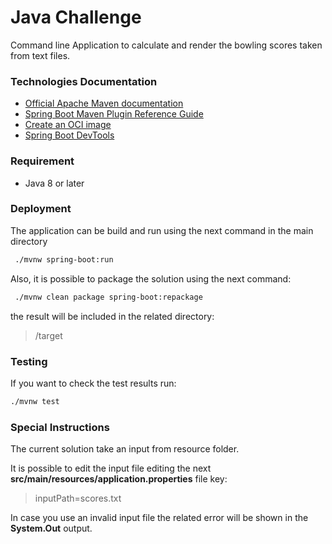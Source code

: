 # Java Challenge

Command line Application to calculate and render the bowling scores taken from text files.

### Technologies Documentation 

* [Official Apache Maven documentation](https://maven.apache.org/guides/index.html)
* [Spring Boot Maven Plugin Reference Guide](https://docs.spring.io/spring-boot/docs/2.6.7/maven-plugin/reference/html/)
* [Create an OCI image](https://docs.spring.io/spring-boot/docs/2.6.7/maven-plugin/reference/html/#build-image)
* [Spring Boot DevTools](https://docs.spring.io/spring-boot/docs/2.6.7/reference/htmlsingle/#using-boot-devtools)


### Requirement

- Java 8 or later

### Deployment

The application can be build and run using the next command in the main directory

```bash
 ./mvnw spring-boot:run
```

Also, it is possible to package the solution using the next command:

```bash
 ./mvnw clean package spring-boot:repackage
```

the result will be included in the related directory:


>/target


### Testing

If you want to check the test results run:
```bash
./mvnw test
```

### Special Instructions

The current solution take an input from resource folder.

It is possible to edit the input file editing the next **src/main/resources/application.properties** file key:

>inputPath=scores.txt


In case you use an invalid input file the related error will be shown in the **System.Out** output.
